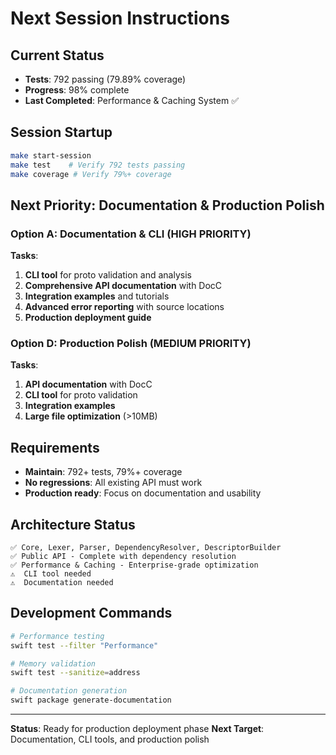 # Next Session Instructions

## Current Status
- **Tests**: 792 passing (79.89% coverage)  
- **Progress**: 98% complete
- **Last Completed**: Performance & Caching System ✅

## Session Startup
```bash
make start-session
make test    # Verify 792 tests passing
make coverage # Verify 79%+ coverage
```

## Next Priority: Documentation & Production Polish

### Option A: Documentation & CLI (HIGH PRIORITY)
**Tasks**:
1. **CLI tool** for proto validation and analysis
2. **Comprehensive API documentation** with DocC
3. **Integration examples** and tutorials
4. **Advanced error reporting** with source locations
5. **Production deployment guide**

### Option D: Production Polish (MEDIUM PRIORITY)
**Tasks**:
1. **API documentation** with DocC
2. **CLI tool** for proto validation
3. **Integration examples**
4. **Large file optimization** (>10MB)

## Requirements
- **Maintain**: 792+ tests, 79%+ coverage
- **No regressions**: All existing API must work
- **Production ready**: Focus on documentation and usability

## Architecture Status
```
✅ Core, Lexer, Parser, DependencyResolver, DescriptorBuilder
✅ Public API - Complete with dependency resolution
✅ Performance & Caching - Enterprise-grade optimization
⚠️  CLI tool needed
⚠️  Documentation needed
```

## Development Commands
```bash
# Performance testing
swift test --filter "Performance"

# Memory validation  
swift test --sanitize=address

# Documentation generation
swift package generate-documentation
```

---
**Status**: Ready for production deployment phase
**Next Target**: Documentation, CLI tools, and production polish
